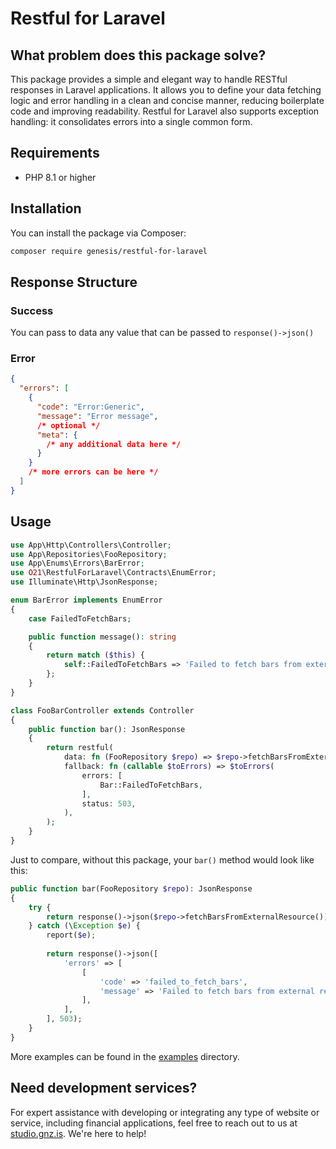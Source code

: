 # Restful for Laravel

## What problem does this package solve?
This package provides a simple and elegant way to handle RESTful responses in Laravel applications. 
It allows you to define your data fetching logic and error handling in a clean and concise manner, reducing boilerplate code and improving readability.
Restful for Laravel also supports exception handling: it consolidates errors into a single common form.

## Requirements
- PHP 8.1 or higher

## Installation
You can install the package via Composer:
```bash
composer require genesis/restful-for-laravel
```

## Response Structure

### Success
You can pass to data any value that can be passed to `response()->json()`

### Error
```json
{
  "errors": [
    {
      "code": "Error:Generic",
      "message": "Error message",
      /* optional */
      "meta": {
        /* any additional data here */
      }
    }
    /* more errors can be here */
  ]
}
```

## Usage

```php
use App\Http\Controllers\Controller;
use App\Repositories\FooRepository;
use App\Enums\Errors\BarError;
use O21\RestfulForLaravel\Contracts\EnumError;
use Illuminate\Http\JsonResponse;

enum BarError implements EnumError
{
    case FailedToFetchBars;

    public function message(): string
    {
        return match ($this) {
            self::FailedToFetchBars => 'Failed to fetch bars from external resource.',
        };
    }
}

class FooBarController extends Controller
{
    public function bar(): JsonResponse
    {
        return restful(
            data: fn (FooRepository $repo) => $repo->fetchBarsFromExternalResource(),
            fallback: fn (callable $toErrors) => $toErrors(
                errors: [
                    Bar::FailedToFetchBars,
                ],
                status: 503,
            ),
        );
    }
}
```

Just to compare, without this package, your `bar()` method would look like this:
```php
public function bar(FooRepository $repo): JsonResponse
{
    try {
        return response()->json($repo->fetchBarsFromExternalResource());
    } catch (\Exception $e) {
        report($e);
        
        return response()->json([
            'errors' => [
                [
                    'code' => 'failed_to_fetch_bars',
                    'message' => 'Failed to fetch bars from external resource.',
                ],
            ],
        ], 503);
    }
}
```

More examples can be found in the [examples](examples) directory.

## Need development services?

For expert assistance with developing or integrating any type of website or service, including financial applications, feel free to reach out to us at [studio.gnz.is](https://studio.gnz.is). We're here to help!


